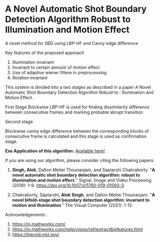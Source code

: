 # A Novel Automatic Shot Boundary Detection Algorithm Robust to Illumination and Motion Effect
A novel method for SBD using LBP-HF and Canny edge difference

Key features of the proposed approach
1. Illumination invariant 
2. Invariant to certain amount of motion effect
3. Use of adaptive wiener filtere in preprocessing
4. Rotation invariant


This system is divided into a two stages as described in a paper A Novel Automatic Shot Boundary Detection Algorithm Robust to : Illumination and Motion Effect.

First Stage
Bolckwise LBP-HF is used for finding dissimilarity difference between consecutive frames and marking probable abrupt transition

Second stage

Blockwise canny edge difference between the corresponding blocks of consecutive frame is calculated and this stage is used as confirmation stage.


**Exe Application of this algorithm:** [Available here!](https://drive.google.com/file/d/1rMEBelkQYV5CfqxUi-ytUKV4JU6zBlMv/view?usp=sharing) 




If you are using our algorithm, please consider citing the following papers:

1. **Singh, Alok**, Dalton Meitei Thounaojam, and Saptarshi Chakraborty. "**A novel automatic shot boundary detection algorithm: robust to illumination and motion effect.**" Signal, Image and Video Processing (2019): 1-9. https://doi.org/10.1007/s11760-019-01593-3

2. Chakraborty, Saptarshi, **Alok Singh**, and Dalton Meitei Thounaojam. "**A novel bifold-stage shot boundary detection algorithm: invariant to motion and illumination**." The Visual Computer (2021): 1-12.


Acknowledgements :
1. https://in.mathworks.com/
2. <a>https://in.mathworks.com/help/vision/ref/extractlbpfeatures.html</a> 
3. https://trecvid.nist.gov/
